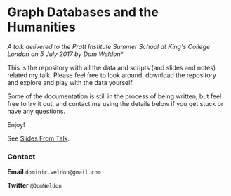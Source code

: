 # Graph Databases and the Humanities

*A talk delivered to the Pratt Institute Summer School at King's College London on 5 July 2017 by Dom Weldon**

This is the repository with all the data and scripts (and slides and notes) related my talk. Please feel free to look around, download the repository and explore and play with the data yourself.

Some of the documentation is still in the process of being written, but feel free to try it out, and contact me using the details below if you get stuck or have any questions.

Enjoy!

See [Slides From Talk](bit.ly/dwprattslides).

### Contact

**Email** `dominic.weldon@gmail.com`

**Twitter** `@DomWeldon`
